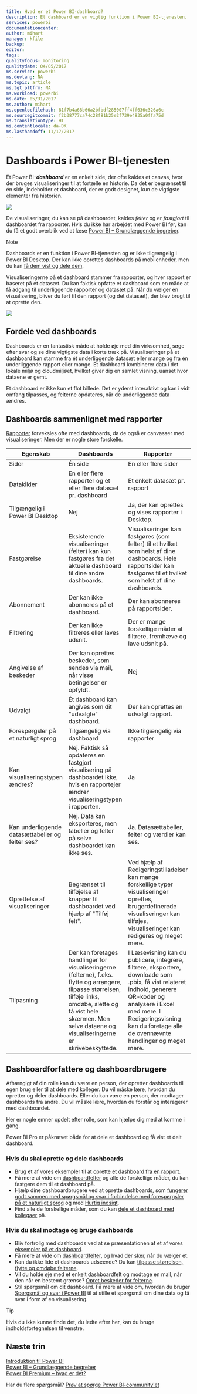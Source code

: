 ```yaml
---
title: Hvad er et Power BI-dashboard?
description: Et dashboard er en vigtig funktion i Power BI-tjenesten.
services: powerbi
documentationcenter: 
author: mihart
manager: kfile
backup: 
editor: 
tags: 
qualityfocus: monitoring
qualitydate: 04/05/2017
ms.service: powerbi
ms.devlang: NA
ms.topic: article
ms.tgt_pltfrm: NA
ms.workload: powerbi
ms.date: 05/31/2017
ms.author: mihart
ms.openlocfilehash: 81f7b4a68b66a2bfbdf285007ff4ff636c326a6c
ms.sourcegitcommit: f2b38777ca74c28f81b25e2f739e4835a0ffa75d
ms.translationtype: HT
ms.contentlocale: da-DK
ms.lasthandoff: 11/17/2017
---
```

# <a name="dashboards-in-power-bi-service"></a>Dashboards i Power BI-tjenesten

Et Power BI-***dashboard*** er en enkelt side, der ofte kaldes et canvas, hvor der bruges visualiseringer til at fortælle en historie. Da det er begrænset til én side, indeholder et dashboard, der er godt designet, kun de vigtigste elementer fra historien.

![](media/service-dashboards/power-bi-dashboard2.png)

De visualiseringer, du kan se på dashboardet, kaldes *felter* og er *fastgjort* til dashboardet fra rapporter. Hvis du ikke har arbejdet med Power BI før, kan du få et godt overblik ved at læse [Power BI – Grundlæggende begreber](service-basic-concepts.md).

> [!NOTE]
> Dashboards er en funktion i Power BI-tjenesten og er ikke tilgængelig i Power BI Desktop. Der kan ikke oprettes dashboards på mobilenheder, men du kan [få dem vist og dele dem](mobile-apps-view-dashboard.md).
> 
> 

Visualiseringerne på et dashboard stammer fra rapporter, og hver rapport er baseret på et datasæt. Du kan faktisk opfatte et dashboard som en måde at få adgang til underliggende rapporter og datasæt på. Når du vælger en visualisering, bliver du ført til den rapport (og det datasæt), der blev brugt til at oprette den.

![](media/service-dashboards/power-bi-diagram.png)

## <a name="advantages-of-dashboards"></a>Fordele ved dashboards
Dashboards er en fantastisk måde at holde øje med din virksomhed, søge efter svar og se dine vigtigste data i korte træk på. Visualiseringer på et dashboard kan stamme fra ét underliggende datasæt eller mange og fra én underliggende rapport eller mange. Et dashboard kombinerer data i det lokale miljø og cloudmiljøet, hvilket giver dig en samlet visning, uanset hvor dataene er gemt.

Et dashboard er ikke kun et flot billede. Det er yderst interaktivt og kan i vidt omfang tilpasses, og felterne opdateres, når de underliggende data ændres.

## <a name="dashboards-versus-reports"></a>Dashboards sammenlignet med rapporter
[Rapporter](service-reports.md) forveksles ofte med dashboards, da de også er canvasser med visualiseringer. Men der er nogle store forskelle.

| **Egenskab** | **Dashboards** | **Rapporter** |
| --- | --- | --- |
| Sider |Én side |En eller flere sider |
| Datakilder |En eller flere rapporter og et eller flere datasæt pr. dashboard |Et enkelt datasæt pr. rapport |
| Tilgængelig i Power BI Desktop |Nej |Ja, der kan oprettes og vises rapporter i Desktop. |
| Fastgørelse |Eksisterende visualiseringer (felter) kan kun fastgøres fra det aktuelle dashboard til dine andre dashboards. |Visualiseringer kan fastgøres (som felter) til et hvilket som helst af dine dashboards. Hele rapportsider kan fastgøres til et hvilket som helst af dine dashboards. |
| Abonnement |Der kan ikke abonneres på et dashboard. |Der kan abonneres på rapportsider. |
| Filtrering |Der kan ikke filtreres eller laves udsnit. |Der er mange forskellige måder at filtrere, fremhæve og lave udsnit på. |
| Angivelse af beskeder |Der kan oprettes beskeder, som sendes via mail, når visse betingelser er opfyldt. |Nej |
| Udvalgt |Ét dashboard kan angives som dit "udvalgte" dashboard. |Der kan oprettes en udvalgt rapport. |
| Forespørgsler på et naturligt sprog |Tilgængelig via dashboard |Ikke tilgængelig via rapporter |
| Kan visualiseringstypen ændres? |Nej. Faktisk så opdateres en fastgjort visualisering på dashboardet ikke, hvis en rapportejer ændrer visualiseringstypen i rapporten. |Ja |
| Kan underliggende datasættabeller og felter ses? |Nej. Data kan eksporteres, men tabeller og felter på selve dashboardet kan ikke ses. |Ja. Datasættabeller, felter og værdier kan ses. |
| Oprettelse af visualiseringer |Begrænset til tilføjelse af knapper til dashboardet ved hjælp af "Tilføj felt". |Ved hjælp af Redigeringstilladelser kan mange forskellige typer visualiseringer oprettes, brugerdefinerede visualiseringer kan tilføjes, visualiseringer kan redigeres og meget mere. |
| Tilpasning |Der kan foretages handlinger for visualiseringerne (felterne), f.eks. flytte og arrangere, tilpasse størrelsen, tilføje links, omdøbe, slette og få vist hele skærmen. Men selve dataene og visualiseringerne er skrivebeskyttede. |I Læsevisning kan du publicere, integrere, filtrere, eksportere, downloade som .pbix, få vist relateret indhold, generere QR-koder og analysere i Excel med mere.  I Redigeringsvisning kan du foretage alle de ovennævnte handlinger og meget mere. |

## <a name="dashboard-creators-and-dashboard-consumers"></a>Dashboardforfattere og dashboardbrugere
Afhængigt af din rolle kan du være en person, der opretter dashboards til egen brug eller til at dele med kolleger. Du vil måske lære, hvordan du opretter og deler dashboards. Eller du kan være en person, der modtager dashboards fra andre. Du vil måske lære, hvordan du forstår og interagerer med dashboardet.

Her er nogle emner opdelt efter rolle, som kan hjælpe dig med at komme i gang.

Power BI Pro er påkrævet både for at dele et dashboard og få vist et delt dashboard.

### <a name="if-you-will-be-creating-and-sharing-dashboards"></a>Hvis du skal oprette og dele dashboards
* Brug et af vores eksempler til [at oprette et dashboard fra en rapport](service-dashboard-create.md).
* Få mere at vide om [dashboardfelter](service-dashboard-tiles.md) og alle de forskellige måder, du kan fastgøre dem til et dashboard på.
* Hjælp dine dashboardbrugere ved at oprette dashboards, som [fungerer godt sammen med spørgsmål og svar i forbindelse med forespørgsler på et naturligt sprog](service-prepare-data-for-q-and-a.md) og med [Hurtig indsigt](service-insights-optimize.md).
* Find alle de forskellige måder, som du kan [dele et dashboard med kollegaer](service-how-to-collaborate-distribute-dashboards-reports.md) på.

### <a name="if-you-will-be-receiving-and-consuming-dashboards"></a>Hvis du skal modtage og bruge dashboards
* Bliv fortrolig med dashboards ved at se præsentationen af et af vores [eksempler på et dashboard](sample-tutorial-connect-to-the-samples.md).
* Få mere at vide om [dashboardfelter](service-dashboard-tiles.md), og hvad der sker, når du vælger et.
* Kan du ikke lide et dashboards udseende?  Du kan [tilpasse størrelsen, flytte og omdøbe felterne](service-dashboard-edit-tile.md).
* Vil du holde øje med et enkelt dashboardfelt og modtage en mail, når den når en bestemt grænse? [Opret beskeder for felterne](service-set-data-alerts.md).
* Stil spørgsmål om dit dashboard. Få mere at vide om, hvordan du bruger [Spørgsmål og svar i Power BI](service-how-to-q-and-a.md) til at stille et spørgsmål om dine data og få svar i form af en visualisering.

> [!TIP]
> Hvis du ikke kunne finde det, du ledte efter her, kan du bruge indholdsfortegnelsen til venstre.
> 
> 

## <a name="next-steps"></a>Næste trin
[Introduktion til Power BI](service-get-started.md)  
[Power BI – Grundlæggende begreber](service-basic-concepts.md)  
[Power BI Premium – hvad er det?](service-premium.md)  

Har du flere spørgsmål? [Prøv at spørge Power BI-community'et](http://community.powerbi.com/)

